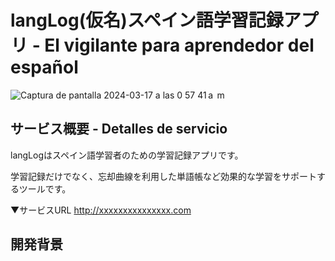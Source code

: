 # langLog(仮名)スペイン語学習記録アプリ - El vigilante para aprendedor del español
![Captura de pantalla 2024-03-17 a las 0 57 41 a  m](https://github.com/TaikiSakai/langLog/assets/135448782/a461fc1e-5c4a-496d-a3bc-2adc85504e6e)
## サービス概要 - Detalles de servicio
langLogはスペイン語学習者のための学習記録アプリです。

学習記録だけでなく、忘却曲線を利用した単語帳など効果的な学習をサポートするツールです。

▼サービスURL
http://xxxxxxxxxxxxxxx.com  
## 開発背景
